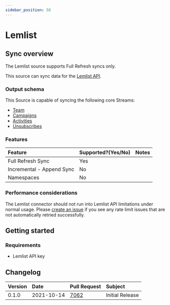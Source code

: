 ```yaml
---
sidebar_position: 58
---
```


# Lemlist

## Sync overview

The Lemlist source supports Full Refresh syncs only.

This source can sync data for the [Lemlist API](https://developer.lemlist.com/#introduction).

### Output schema

This Source is capable of syncing the following core Streams:

* [Team](`api.lemlist.com/api/team`)
* [Campaigns](`api.lemlist.com/api/campaigns`)
* [Activities](`api.lemlist.com/api/activities`)
* [Unsubscribes](`api.lemlist.com/api/unsubscribes`)

### Features

| Feature | Supported?\(Yes/No\) | Notes |
| :--- | :--- | :--- |
| Full Refresh Sync | Yes |  |
| Incremental - Append Sync | No |  |
| Namespaces | No |  |

### Performance considerations

The Lemlist connector should not run into Lemlist API limitations under normal usage. Please [create an issue](https://github.com/airbytehq/airbyte/issues) if you see any rate limit issues that are not automatically retried successfully.

## Getting started

### Requirements

* Lemlist API key

## Changelog

| Version | Date | Pull Request | Subject |
| :--- | :--- | :--- | :--- |
| 0.1.0 | 2021-10-14 | [7062](https://github.com/airbytehq/airbyte/pull/7062) | Initial Release |
